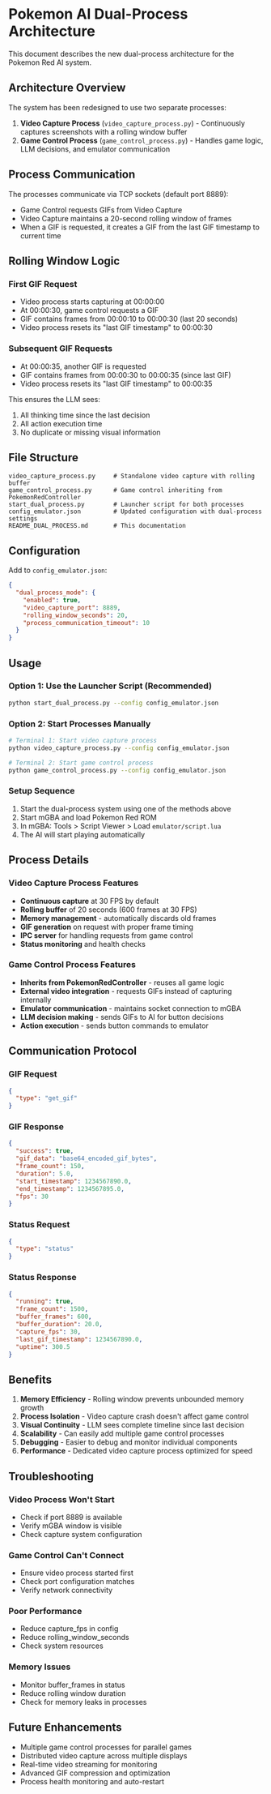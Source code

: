 # Pokemon AI Dual-Process Architecture

This document describes the new dual-process architecture for the Pokemon Red AI system.

## Architecture Overview

The system has been redesigned to use two separate processes:

1. **Video Capture Process** (`video_capture_process.py`) - Continuously captures screenshots with a rolling window buffer
2. **Game Control Process** (`game_control_process.py`) - Handles game logic, LLM decisions, and emulator communication

## Process Communication

The processes communicate via TCP sockets (default port 8889):
- Game Control requests GIFs from Video Capture
- Video Capture maintains a 20-second rolling window of frames
- When a GIF is requested, it creates a GIF from the last GIF timestamp to current time

## Rolling Window Logic

### First GIF Request
- Video process starts capturing at 00:00:00
- At 00:00:30, game control requests a GIF
- GIF contains frames from 00:00:10 to 00:00:30 (last 20 seconds)
- Video process resets its "last GIF timestamp" to 00:00:30

### Subsequent GIF Requests  
- At 00:00:35, another GIF is requested
- GIF contains frames from 00:00:30 to 00:00:35 (since last GIF)
- Video process resets its "last GIF timestamp" to 00:00:35

This ensures the LLM sees:
1. All thinking time since the last decision
2. All action execution time
3. No duplicate or missing visual information

## File Structure

```
video_capture_process.py     # Standalone video capture with rolling buffer
game_control_process.py      # Game control inheriting from PokemonRedController  
start_dual_process.py        # Launcher script for both processes
config_emulator.json         # Updated configuration with dual-process settings
README_DUAL_PROCESS.md       # This documentation
```

## Configuration

Add to `config_emulator.json`:

```json
{
  "dual_process_mode": {
    "enabled": true,
    "video_capture_port": 8889,
    "rolling_window_seconds": 20,
    "process_communication_timeout": 10
  }
}
```

## Usage

### Option 1: Use the Launcher Script (Recommended)
```bash
python start_dual_process.py --config config_emulator.json
```

### Option 2: Start Processes Manually
```bash
# Terminal 1: Start video capture process
python video_capture_process.py --config config_emulator.json

# Terminal 2: Start game control process  
python game_control_process.py --config config_emulator.json
```

### Setup Sequence
1. Start the dual-process system using one of the methods above
2. Start mGBA and load Pokemon Red ROM
3. In mGBA: Tools > Script Viewer > Load `emulator/script.lua`
4. The AI will start playing automatically

## Process Details

### Video Capture Process Features
- **Continuous capture** at 30 FPS by default
- **Rolling buffer** of 20 seconds (600 frames at 30 FPS)  
- **Memory management** - automatically discards old frames
- **GIF generation** on request with proper frame timing
- **IPC server** for handling requests from game control
- **Status monitoring** and health checks

### Game Control Process Features
- **Inherits from PokemonRedController** - reuses all game logic
- **External video integration** - requests GIFs instead of capturing internally
- **Emulator communication** - maintains socket connection to mGBA
- **LLM decision making** - sends GIFs to AI for button decisions
- **Action execution** - sends button commands to emulator

## Communication Protocol

### GIF Request
```json
{
  "type": "get_gif"
}
```

### GIF Response
```json
{
  "success": true,
  "gif_data": "base64_encoded_gif_bytes",
  "frame_count": 150,
  "duration": 5.0,
  "start_timestamp": 1234567890.0,
  "end_timestamp": 1234567895.0,
  "fps": 30
}
```

### Status Request
```json
{
  "type": "status"
}
```

### Status Response
```json
{
  "running": true,
  "frame_count": 1500,
  "buffer_frames": 600,
  "buffer_duration": 20.0,
  "capture_fps": 30,
  "last_gif_timestamp": 1234567890.0,
  "uptime": 300.5
}
```

## Benefits

1. **Memory Efficiency** - Rolling window prevents unbounded memory growth
2. **Process Isolation** - Video capture crash doesn't affect game control
3. **Visual Continuity** - LLM sees complete timeline since last decision
4. **Scalability** - Can easily add multiple game control processes
5. **Debugging** - Easier to debug and monitor individual components
6. **Performance** - Dedicated video capture process optimized for speed

## Troubleshooting

### Video Process Won't Start
- Check if port 8889 is available
- Verify mGBA window is visible
- Check capture system configuration

### Game Control Can't Connect
- Ensure video process started first
- Check port configuration matches
- Verify network connectivity

### Poor Performance  
- Reduce capture_fps in config
- Reduce rolling_window_seconds
- Check system resources

### Memory Issues
- Monitor buffer_frames in status
- Reduce rolling window duration
- Check for memory leaks in processes

## Future Enhancements

- Multiple game control processes for parallel games
- Distributed video capture across multiple displays
- Real-time video streaming for monitoring
- Advanced GIF compression and optimization
- Process health monitoring and auto-restart